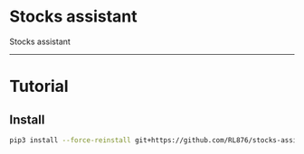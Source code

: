 # Stocks assistant

Stocks assistant

---

# Tutorial

## Install

```bash
pip3 install --force-reinstall git+https://github.com/RL876/stocks-assiatant
```